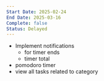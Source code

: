 ```yaml
---
Start Date: 2025-02-24
End Date: 2025-03-16
Complete: false
Status: Delayed
---
```

- Implement notifications
	- for timer ends
	- timer total
- pomodoro timer
- view all tasks related to category